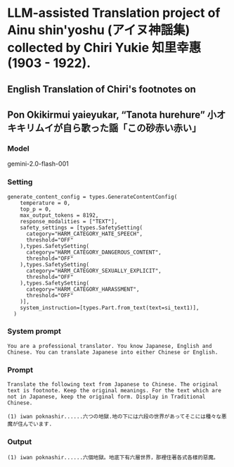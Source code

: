 # LLM-assisted Translation project of Ainu shin'yoshu (アイヌ神謡集) collected by Chiri Yukie 知里幸惠 (1903 - 1922).

## English Translation of Chiri's footnotes on

## Pon Okikirmui yaieyukar, “Tanota hurehure” 小オキキリムイが自ら歌った謡「この砂赤い赤い」

### Model
gemini-2.0-flash-001

### Setting
```
generate_content_config = types.GenerateContentConfig(
    temperature = 0,
    top_p = 0,
    max_output_tokens = 8192,
    response_modalities = ["TEXT"],
    safety_settings = [types.SafetySetting(
      category="HARM_CATEGORY_HATE_SPEECH",
      threshold="OFF"
    ),types.SafetySetting(
      category="HARM_CATEGORY_DANGEROUS_CONTENT",
      threshold="OFF"
    ),types.SafetySetting(
      category="HARM_CATEGORY_SEXUALLY_EXPLICIT",
      threshold="OFF"
    ),types.SafetySetting(
      category="HARM_CATEGORY_HARASSMENT",
      threshold="OFF"
    )],
    system_instruction=[types.Part.from_text(text=si_text1)],
  )
```

### System prompt
```
You are a professional translator. You know Japanese, English and Chinese. You can translate Japanese into either Chinese or English.
```

### Prompt
```
Translate the following text from Japanese to Chinese. The original text is footnote. Keep the original meanings. For the text which are not in Japanese, keep the original form. Display in Traditional Chinese.

(1) iwan poknashir......六つの地獄.地の下には六段の世界があってそこには種々な悪魔が住んでいます.
```

### Output
```
(1) iwan poknashir......六個地獄。地底下有六層世界，那裡住著各式各樣的惡魔。

```